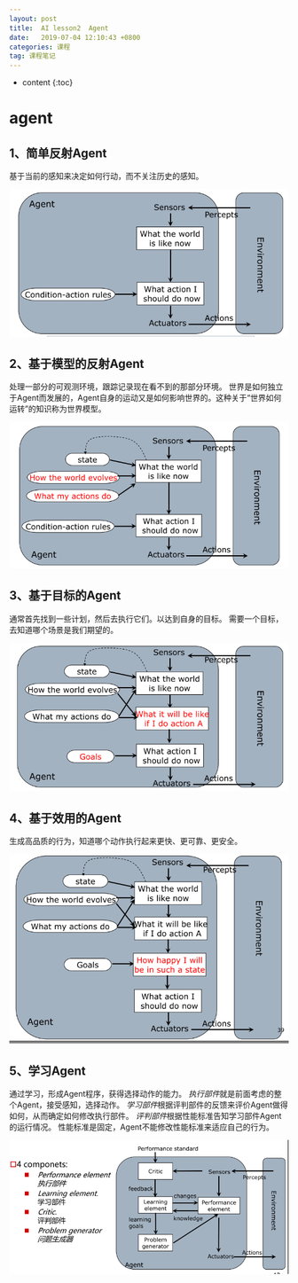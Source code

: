 ```yaml
---
layout: post
title:  AI lesson2  Agent
date:   2019-07-04 12:10:43 +0800
categories: 课程
tag: 课程笔记
---
```


* content
{:toc}

# agent

## 1、简单反射Agent

基于当前的感知来决定如何行动，而不关注历史的感知。

![](/styles/images/imgs/20190703-212554.png)

## 2、基于模型的反射Agent

处理一部分的可观测环境，跟踪记录现在看不到的那部分环境。
世界是如何独立于Agent而发展的，Agent自身的运动又是如何影响世界的。这种关于“世界如何运转”的知识称为世界模型。

![](/styles/images/imgs/20190703-212443.png)

## 3、基于目标的Agent

通常首先找到一些计划，然后去执行它们。以达到自身的目标。
需要一个目标，去知道哪个场景是我们期望的。

![](/styles/images/imgs/20190703-212940.png)

## 4、基于效用的Agent

生成高品质的行为，知道哪个动作执行起来更快、更可靠、更安全。

![](/styles/images/imgs/20190703-213107.png)

## 5、学习Agent

通过学习，形成Agent程序，获得选择动作的能力。
*执行部件*就是前面考虑的整个Agent，接受感知，选择动作。
*学习部件*根据评判部件的反馈来评价Agent做得如何，从而确定如何修改执行部件。
*评判部件*根据性能标准告知学习部件Agent的运行情况。
性能标准是固定，Agent不能修改性能标准来适应自己的行为。

![](/styles/images/imgs/20190703-213430.png)

